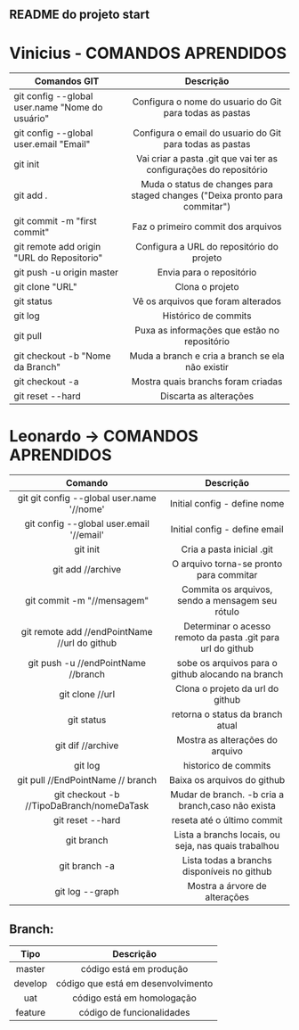 ## README do projeto start

# Vinicius - COMANDOS APRENDIDOS

| Comandos GIT                                              | Descrição                                                                   |
| --------------------------------------------------------- |:--------------------------------------------------------------------------: | 
| git config --global user.name "Nome do usuário"           | Configura o nome do usuario do Git para todas as pastas                     | 
| git config --global user.email "Email"                    | Configura o email do usuario do Git para todas as pastas                    | 
| git init                                                  | Vai criar a pasta .git que vai ter as configurações do repositório          | 
| git add .                                                 | Muda o status de changes para staged changes ("Deixa pronto para commitar") | 
| git commit -m "first commit"                              | Faz o primeiro commit dos arquivos                                          | 
| git remote add origin "URL do Repositorio"                | Configura a URL do repositório do projeto                                   | 
| git push -u origin master                                 | Envia para o repositório                                                    | 
| git clone "URL"                                           | Clona o projeto                                                             |
| git status                                                | Vê os arquivos que foram alterados                                          | 
| git log                                                   | Histórico de commits                                                        | 
| git pull                                                  | Puxa as informações que estão no repositório                                | 
| git checkout -b "Nome da Branch"                          | Muda a branch e cria a branch se ela não existir                            | 
| git checkout -a                                           | Mostra quais branchs foram criadas                                          | 
| git reset --hard                                          | Discarta as alterações                                                      |

# Leonardo -> COMANDOS APRENDIDOS

| Comando | Descrição |
|:----:| :----: |
| git git config --global user.name '//nome' | Initial config - define nome |
| git config --global user.email '//email' | Initial config - define email |
| git init | Cria a pasta inicial .git |
| git add //archive |  O arquivo torna-se pronto para commitar |
| git commit -m "//mensagem" | Commita os arquivos, sendo a mensagem seu rótulo |
| git remote add //endPointName //url do github | Determinar o acesso remoto da pasta .git para url do github |
| git push -u //endPointName //branch | sobe os arquivos para o github alocando na branch |
| git clone //url | Clona o projeto da url do github |
| git status | retorna o status da branch atual |
| git dif //archive | Mostra as alterações do arquivo |
| git log | historico de commits |
| git pull //EndPointName // branch | Baixa os arquivos do github |
| git checkout -b //TipoDaBranch/nomeDaTask | Mudar de branch. -b cria a branch,caso não exista |
| git reset --hard | reseta até o último commit |
| git branch | Lista a branchs locais, ou seja, nas quais trabalhou |
| git branch -a | Lista todas a branchs disponíveis no github |
| git log --graph | Mostra a árvore de alterações |

## Branch:

| Tipo | Descrição |
| :---: | :---: |
| master  | código está em produção |
| develop | código que está em desenvolvimento |
| uat | código está em homologação |
| feature | código de funcionalidades |